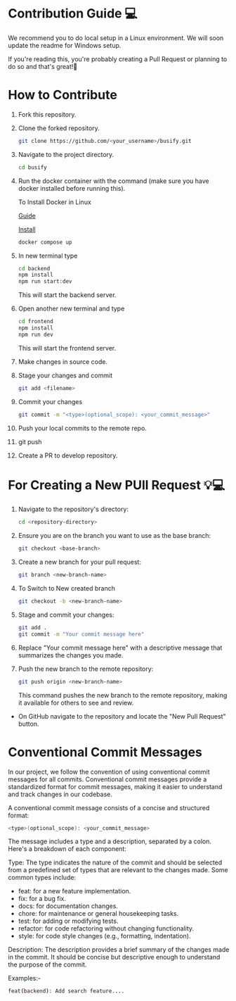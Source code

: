# Contribution Guide 💻

We recommend you to do local setup in a Linux environment. We will soon update the readme for Windows setup.

If you're reading this, you're probably creating a Pull Request or planning to do so and that's great!🥳

# How to Contribute

1. Fork this repository.

2. Clone the forked repository.

   ```bash
   git clone https://github.com/<your_username>/busify.git
   ```

3. Navigate to the project directory.

   ```bash
   cd busify
   ```

4. Run the docker container with the command (make sure you have docker installed before running this).

   To Install Docker in Linux

   [Guide](https://youtu.be/KCckWweNSrM)

   [Install](https://docs.docker.com/engine/install/)

   ```bash
   docker compose up
   ```

5. In new terminal type

   ```bash
   cd backend
   npm install
   npm run start:dev
   ```

   This will start the backend server.

6. Open another new terminal and type

   ```bash
   cd frontend
   npm install
   npm run dev
   ```

   This will start the frontend server.

7. Make changes in source code.

8. Stage your changes and commit

   ```bash
   git add <filename>
   ```

9. Commit your changes

   ```bash
   git commit -m "<type>(optional_scope): <your_commit_message>"
   ```

10. Push your local commits to the remote repo.

11. git push

12. Create a PR to develop repository.

# For Creating a New PUll Request 💡💻

1. Navigate to the repository's directory:

   ```bash
   cd <repository-directory>
   ```

2. Ensure you are on the branch you want to use as the base branch:

   ```bash
   git checkout <base-branch>
   ```

3. Create a new branch for your pull request:

   ```bash
   git branch <new-branch-name>
   ```

4. To Switch to New created branch
   ```bash
   git checkout -b <new-branch-name>
   ```
5. Stage and commit your changes:

   ```bash
   git add .
   git commit -m "Your commit message here"
   ```

6. Replace "Your commit message here" with a descriptive message that summarizes the changes you made.

7. Push the new branch to the remote repository:
   ```bash
   git push origin <new-branch-name>
   ```
   This command pushes the new branch to the remote repository, making it available for others to see and review.

- On GitHub navigate to the repository and locate the "New Pull Request" button.

# Conventional Commit Messages

In our project, we follow the convention of using conventional commit messages for all commits. Conventional commit messages provide a standardized format for commit messages, making it easier to understand and track changes in our codebase.

A conventional commit message consists of a concise and structured format:

```bash
<type>(optional_scope): <your_commit_message>
```

The message includes a type and a description, separated by a colon. Here's a breakdown of each component:

Type: The type indicates the nature of the commit and should be selected from a predefined set of types that are relevant to the changes made. Some common types include:

- feat: for a new feature implementation.
- fix: for a bug fix.
- docs: for documentation changes.
- chore: for maintenance or general housekeeping tasks.
- test: for adding or modifying tests.
- refactor: for code refactoring without changing functionality.
- style: for code style changes (e.g., formatting, indentation).

Description: The description provides a brief summary of the changes made in the commit. It should be concise but descriptive enough to understand the purpose of the commit.

Examples:-

```bash
feat(backend): Add search feature....
```

